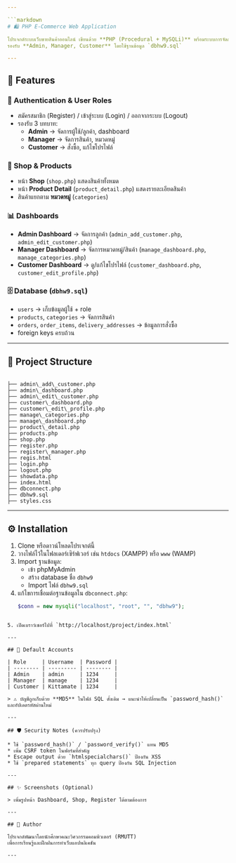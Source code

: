 ```yaml
---

```markdown
# 🛍️ PHP E-Commerce Web Application

โปรเจกต์ระบบเว็บขายสินค้าออนไลน์ เขียนด้วย **PHP (Procedural + MySQLi)** พร้อมระบบการจัดการผู้ใช้และสินค้า  
รองรับ **Admin, Manager, Customer** โดยใช้ฐานข้อมูล `dbhw9.sql`

---
```


## 🚀 Features

### 👤 Authentication & User Roles
- สมัครสมาชิก (Register) / เข้าสู่ระบบ (Login) / ออกจากระบบ (Logout)
- รองรับ 3 บทบาท:
  - **Admin** → จัดการผู้ใช้/ลูกค้า, dashboard
  - **Manager** → จัดการสินค้า, หมวดหมู่
  - **Customer** → สั่งซื้อ, แก้ไขโปรไฟล์

### 🛒 Shop & Products
- หน้า **Shop** (`shop.php`) แสดงสินค้าทั้งหมด
- หน้า **Product Detail** (`product_detail.php`) แสดงรายละเอียดสินค้า
- สินค้าแยกตาม **หมวดหมู่** (`categories`)

### 📊 Dashboards
- **Admin Dashboard** → จัดการลูกค้า (`admin_add_customer.php`, `admin_edit_customer.php`)
- **Manager Dashboard** → จัดการหมวดหมู่/สินค้า (`manage_dashboard.php`, `manage_categories.php`)
- **Customer Dashboard** → ดู/แก้ไขโปรไฟล์ (`customer_dashboard.php`, `customer_edit_profile.php`)

### 🗄️ Database (`dbhw9.sql`)
- `users` → เก็บข้อมูลผู้ใช้ + role
- `products`, `categories` → จัดการสินค้า
- `orders`, `order_items`, `delivery_addresses` → ข้อมูลการสั่งซื้อ
- foreign keys ครบถ้วน

---

## 📂 Project Structure

```

├── admin\_add\_customer.php
├── admin\_dashboard.php
├── admin\_edit\_customer.php
├── customer\_dashboard.php
├── customer\_edit\_profile.php
├── manage\_categories.php
├── manage\_dashboard.php
├── product\_detail.php
├── products.php
├── shop.php
├── register.php
├── register\_manager.php
├── regis.html
├── login.php
├── logout.php
├── showdata.php
├── index.html
├── dbconnect.php
├── dbhw9.sql
├── styles.css

````

---

## ⚙️ Installation

1. Clone หรือดาวน์โหลดโปรเจกต์นี้  
2. วางไฟล์ไว้ในโฟลเดอร์เซิร์ฟเวอร์ เช่น `htdocs` (XAMPP) หรือ `www` (WAMP)  
3. Import ฐานข้อมูล:
   - เข้า phpMyAdmin
   - สร้าง database ชื่อ `dbhw9`
   - Import ไฟล์ `dbhw9.sql`
4. แก้ไขการเชื่อมต่อฐานข้อมูลใน `dbconnect.php`:
   ```php
   $conn = new mysqli("localhost", "root", "", "dbhw9");
````

5. เปิดเบราว์เซอร์ไปที่ `http://localhost/project/index.html`

---

## 🔑 Default Accounts

| Role     | Username  | Password |
| -------- | --------- | -------- |
| Admin    | admin     | 1234     |
| Manager  | manage    | 1234     |
| Customer | Kittamate | 1234     |

> ⚠️ บัญชีถูกเก็บด้วย **MD5** ในไฟล์ SQL ดั้งเดิม → แนะนำให้เปลี่ยนเป็น `password_hash()` และอัปเดตรหัสผ่านใหม่

---

## 🛡️ Security Notes (ควรปรับปรุง)

* ใช้ `password_hash()` / `password_verify()` แทน MD5
* เพิ่ม CSRF token ในฟอร์มที่สำคัญ
* Escape output ด้วย `htmlspecialchars()` ป้องกัน XSS
* ใช้ `prepared statements` ทุก query ป้องกัน SQL Injection

---

## ✨ Screenshots (Optional)

> เพิ่มรูปหน้า Dashboard, Shop, Register ได้ตามต้องการ

---

## 📌 Author

โปรเจกต์พัฒนาโดยนักศึกษาคณะวิศวกรรมคอมพิวเตอร์ (RMUTT)
เพื่อการเรียนรู้และฝึกฝนการทำเว็บแอปพลิเคชัน

---
